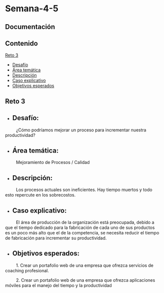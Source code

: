 # Semana-4-5
## Documentación
## Contenido
[Reto 3](#reto)
* [Desafío](#desafio)
* [Área temática](#area_tematica)
* [Descripción](#descripcion)
* [Caso explicativo](#caso_explicativo)
* [Objetivos esperados](#objetivos_esperados)
<a name ="reto"></a>
## Reto 3
<a name ="desafio"></a>
* ## Desafío:
&nbsp;&nbsp;&nbsp;&nbsp;&nbsp;&nbsp;&nbsp;&nbsp;&nbsp;¿Cómo podríamos mejorar un proceso para incrementar nuestra productividad?
<a name ="area_tematica"></a>
* ## Área temática:
&nbsp;&nbsp;&nbsp;&nbsp;&nbsp;&nbsp;&nbsp;&nbsp;&nbsp;Mejoramiento de Procesos / Calidad
<a name ="descripcion"></a>
* ## Descripción:
&nbsp;&nbsp;&nbsp;&nbsp;&nbsp;&nbsp;&nbsp;&nbsp;&nbsp;Los procesos actuales son ineficientes. Hay tiempo muertos y todo esto repercute en los sobrecostos.
<a name ="caso_explicativo"></a>
* ## Caso explicativo:
&nbsp;&nbsp;&nbsp;&nbsp;&nbsp;&nbsp;&nbsp;&nbsp;&nbsp;El área de producción de la organización está preocupada, debido a que el tiempo dedicado para la fabricación de cada uno de sus productos es un poco más alto que el de la competencia, se necesita reducir el tiempo de fabricación para incrementar su productividad.
<a name ="objetivos_esperados"></a>
* ## Objetivos esperados:
&nbsp;&nbsp;&nbsp;&nbsp;&nbsp;&nbsp;&nbsp;&nbsp;&nbsp;1. Crear un portafolio web de una empresa que ofrezca servicios de coaching profesional.

&nbsp;&nbsp;&nbsp;&nbsp;&nbsp;&nbsp;&nbsp;&nbsp;&nbsp;2.  Crear un portafolio web de una empresa que ofrezca aplicaciones móviles para el manejo del tiempo y la productividad
